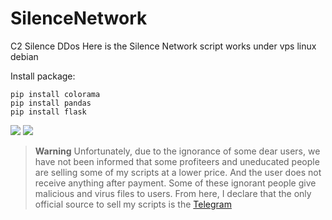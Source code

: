 # SilenceNetwork
C2 Silence DDos 
Here is the Silence Network script works under vps linux debian

Install package:
```
pip install colorama
pip install pandas
pip install flask
````
![](/silence2.PNG)
![](/silence.png)


> **Warning**
> Unfortunately, due to the ignorance of some dear users, we have not been informed that some profiteers and uneducated people are selling some of my scripts at a lower price. And the user does not receive anything after payment. Some of these ignorant people give malicious and virus files to users. From here, I declare that the only official source to sell my scripts is the [Telegram]()

